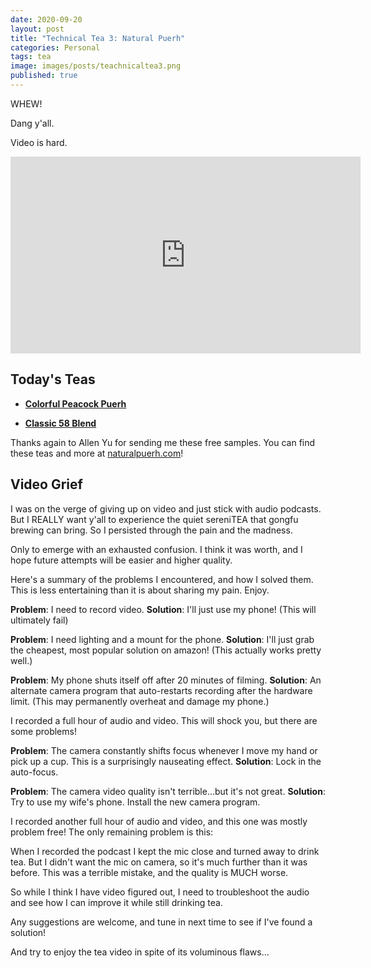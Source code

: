 ```yaml
---
date: 2020-09-20
layout: post
title: "Technical Tea 3: Natural Puerh"
categories: Personal
tags: tea
image: images/posts/teachnicaltea3.png
published: true
---
```


WHEW!

Dang y'all. 

Video is hard. 

<iframe width="560" height="315" src="https://www.youtube.com/embed/HsQx1LET_1M" frameborder="0" allow="accelerometer; autoplay; clipboard-write; encrypted-media; gyroscope; picture-in-picture" allowfullscreen></iframe>

## Today's Teas

 - [**Colorful Peacock Puerh**](https://www.naturalpuerh.com/product/colorful-peacock-cooked/)

 - [**Classic 58 Blend**](https://www.naturalpuerh.com/product/classic-58-formula3/)

Thanks again to Allen Yu for sending me these free samples. You can find these teas and more at [naturalpuerh.com](https://www.naturalpuerh.com)!

## Video Grief

I was on the verge of giving up on video and just stick with audio podcasts. But I REALLY want y'all to experience the quiet sereniTEA that gongfu brewing can bring. So I persisted through the pain and the madness. 

Only to emerge with an exhausted confusion. I think it was worth, and I hope future attempts will be easier and higher quality.

Here's a summary of the problems I encountered, and how I solved them. This is less entertaining than it is about sharing my pain. Enjoy.

**Problem**: I need to record video.
**Solution**: I'll just use my phone! (This will ultimately fail)

**Problem**: I need lighting and a mount for the phone.
**Solution**: I'll just grab the cheapest, most popular solution on amazon! (This actually works pretty well.)

**Problem**: My phone shuts itself off after 20 minutes of filming.
**Solution**: An alternate camera program that auto-restarts recording after the hardware limit. (This may permanently overheat and damage my phone.)

I recorded a full hour of audio and video. This will shock you, but there are some problems!

**Problem**: The camera constantly shifts focus whenever I move my hand or pick up a cup. This is a surprisingly nauseating effect.
**Solution**: Lock in the auto-focus.

**Problem**: The camera video quality isn't terrible...but it's not great. 
**Solution**: Try to use my wife's phone. Install the new camera program.

I recorded another full hour of audio and video, and this one was mostly problem free! The only remaining problem is this:

When I recorded the podcast I kept the mic close and turned away to drink tea. But I didn't want the mic on camera, so it's much further than it was before. This was a terrible mistake, and the quality is MUCH worse.

So while I think I have video figured out, I need to troubleshoot the audio and see how I can improve it while still drinking tea.

Any suggestions are welcome, and tune in next time to see if I've found a solution! 

And try to enjoy the tea video in spite of its voluminous flaws...
